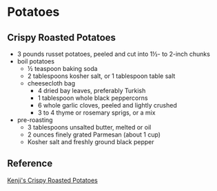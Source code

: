 # Potatoes

## Crispy Roasted Potatoes

- 3 pounds russet potatoes, peeled and cut into 1½- to 2-inch chunks
- boil potatoes
  - ½ teaspoon baking soda
  - 2 tablespoons kosher salt, or 1 tablespoon table salt
  - cheesecloth bag
    - 4 dried bay leaves, preferably Turkish
    - 1 tablespoon whole black peppercorns
    - 6 whole garlic cloves, peeled and lightly crushed
    - 3 to 4 thyme or rosemary sprigs, or a mix
- pre-roasting
  - 3 tablespoons unsalted butter, melted or oil
  - 2 ounces finely grated Parmesan (about 1 cup)
  - Kosher salt and freshly ground black pepper

## Reference

[Kenji's Crispy Roasted Potatoes](https://www.youtube.com/watch?v=fS93o6RFPDg&t=249s)
